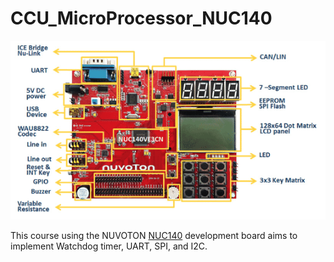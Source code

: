 # CCU_MicroProcessor_NUC140

![NUC140](https://github.com/wengjiahuang0529/CCU_MicroProcessor_NUC140/blob/88a26413a0961c0309ccb014e55a96380620145e/picture/NUC-140.png)

This course using the NUVOTON [NUC140](https://www.nuvoton.com.cn/products/microcontrollers/arm-cortex-m0-mcus/nuc140-240-connectivity-series/nuc140ve3cn/) development board aims to implement Watchdog timer, UART, SPI, and I2C.
